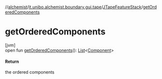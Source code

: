 //[alchemist](../../../index.md)/[it.unibo.alchemist.boundary.gui.tape](../index.md)/[JTapeFeatureStack](index.md)/[getOrderedComponents](get-ordered-components.md)

# getOrderedComponents

[jvm]\
open fun [getOrderedComponents](get-ordered-components.md)(): [List](https://docs.oracle.com/javase/8/docs/api/java/util/List.html)<[Component](https://docs.oracle.com/javase/8/docs/api/java/awt/Component.html)>

#### Return

the ordered components
